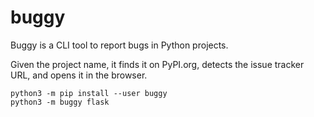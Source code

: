 # buggy

Buggy is a CLI tool to report bugs in Python projects.

Given the project name, it finds it on PyPI.org, detects the issue tracker URL, and opens it in the browser.

```
python3 -m pip install --user buggy
python3 -m buggy flask
```
